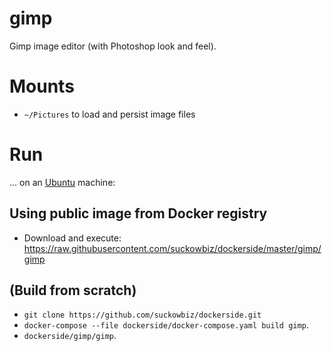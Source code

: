 # gimp
Gimp image editor (with Photoshop look and feel).

# Mounts
- `~/Pictures` to load and persist image files

# Run
...  on an [Ubuntu](http://www.ubuntu.com/download/desktop) machine:

## Using public image from Docker registry
- Download and execute: https://raw.githubusercontent.com/suckowbiz/dockerside/master/gimp/gimp

## (Build from scratch) 
- `git clone https://github.com/suckowbiz/dockerside.git`
- `docker-compose --file dockerside/docker-compose.yaml build gimp`.
- `dockerside/gimp/gimp`.
